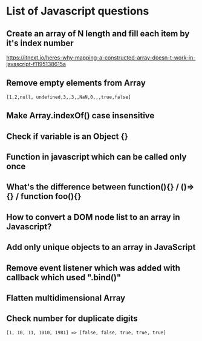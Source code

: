# List of Javascript questions

## Create an array of N length and fill each item by it's index number
https://itnext.io/heres-why-mapping-a-constructed-array-doesn-t-work-in-javascript-f1195138615a

## Remove empty elements from Array

    [1,2,null, undefined,3,,3,,NaN,0,,,true,false]

## Make Array.indexOf() case insensitive

## Check if variable is an Object {}

## Function in javascript which can be called only once

## What's the difference between function(){} / ()=>{} / function foo(){}

## How to convert a DOM node list to an array in Javascript?

## Add only unique objects to an array in JavaScript

## Remove event listener which was added with callback which used ".bind()"

## Flatten multidimensional Array

## Check number for duplicate digits

    [1, 10, 11, 1010, 1981] => [false, false, true, true, true]